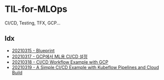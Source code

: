 # TIL-for-MLOps
CI/CD, Testing, TFX, GCP...

## Idx

* [20210315 - Blueprint](https://github.com/jugapunk/TIL-for-MLOps/issues/1)
* [20210317 - GCP에서 ML용 CI/CD 설정](https://github.com/jugapunk/TIL-for-MLOps/issues/2)
* [20210318 - CI/CD Workflow Example with GCP](https://github.com/jugapunk/TIL-for-MLOps/issues/3)
* [20210319 - A Simple CI/CD Example with Kubeflow Pipelines and Cloud Build](https://github.com/jugapunk/TIL-for-MLOps/issues/4)
